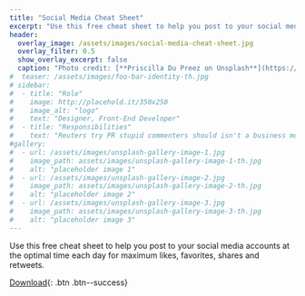 ```yaml
---
title: "Social Media Cheat Sheet"
excerpt: "Use this free cheat sheet to help you post to your social media accounts at the optimal time each day for maximum likes, favorites, shares and retweets."
header:
  overlay_image: /assets/images/social-media-cheat-sheet.jpg
  overlay_filter: 0.5
  show_overlay_excerpt: false
  caption: "Photo credit: [**Priscilla Du Preez on Unsplash**](https://unsplash.com/photos/XkKCui44iM0)"
#  teaser: /assets/images/foo-bar-identity-th.jpg
# sidebar:
#  - title: "Role"
#    image: http://placehold.it/350x250
#    image_alt: "logo"
#    text: "Designer, Front-End Developer"
#  - title: "Responsibilities"
#    text: "Reuters try PR stupid commenters should isn't a business model"
#gallery:
#  - url: /assets/images/unsplash-gallery-image-1.jpg
#    image_path: assets/images/unsplash-gallery-image-1-th.jpg
#    alt: "placeholder image 1"
#  - url: /assets/images/unsplash-gallery-image-2.jpg
#    image_path: assets/images/unsplash-gallery-image-2-th.jpg
#    alt: "placeholder image 2"
#  - url: /assets/images/unsplash-gallery-image-3.jpg
#    image_path: assets/images/unsplash-gallery-image-3-th.jpg
#    alt: "placeholder image 3"
---
```


Use this free cheat sheet to help you post to your social media accounts at the optimal time each day for maximum likes, favorites, shares and retweets.

[Download](/assets/files/social-media-cheat-sheet.pdf){: .btn .btn--success}
